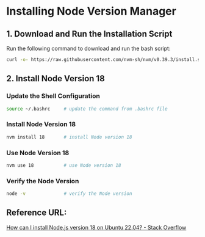# Installing Node Version Manager

## 1. Download and Run the Installation Script

Run the following command to download and run the bash script:

```bash
curl -o- https://raw.githubusercontent.com/nvm-sh/nvm/v0.39.3/install.sh | bash
```

## 2. Install Node Version 18

### Update the Shell Configuration

```bash
source ~/.bashrc     # update the command from .bashrc file
```

### Install Node Version 18

```bash
nvm install 18       # install Node version 18
```

### Use Node Version 18

```bash
nvm use 18           # use Node version 18
```

### Verify the Node Version

```bash
node -v              # verify the Node version
```

## Reference URL:
[How can I install Node.js version 18 on Ubuntu 22.04? - Stack Overflow](https://stackoverflow.com/questions/76318653/how-can-i-install-node-js-version-18-on-ubuntu-22-04)
